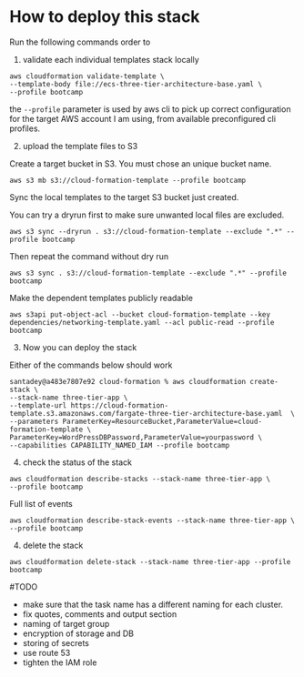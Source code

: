 # How to deploy this stack

Run the following commands order to 


1. validate each individual templates stack locally

```
aws cloudformation validate-template \
--template-body file://ecs-three-tier-architecture-base.yaml \
--profile bootcamp
```

the `--profile` parameter is used by aws cli to pick up correct configuration for the target AWS account I am using, from available preconfigured cli profiles. 


2. upload the template files to S3

Create a target bucket in S3. You must chose an unique bucket name. 

```
aws s3 mb s3://cloud-formation-template --profile bootcamp
```

Sync the local templates to the target S3 bucket just created.

You can try a dryrun first to make sure unwanted local files are excluded. 

```
aws s3 sync --dryrun . s3://cloud-formation-template --exclude ".*" --profile bootcamp
```

Then repeat the command without dry run

```
aws s3 sync . s3://cloud-formation-template --exclude ".*" --profile bootcamp
```

Make the dependent templates publicly readable 
```
aws s3api put-object-acl --bucket cloud-formation-template --key dependencies/networking-template.yaml --acl public-read --profile bootcamp
```

3. Now you can deploy the stack

Either of the commands below should work

```
santadey@a483e7807e92 cloud-formation % aws cloudformation create-stack \
--stack-name three-tier-app \
--template-url https://cloud-formation-template.s3.amazonaws.com/fargate-three-tier-architecture-base.yaml  \
--parameters ParameterKey=ResourceBucket,ParameterValue=cloud-formation-template \
ParameterKey=WordPressDBPassword,ParameterValue=yourpassword \
--capabilities CAPABILITY_NAMED_IAM --profile bootcamp
```


4. check the status of the stack

```
aws cloudformation describe-stacks --stack-name three-tier-app \
--profile bootcamp
```

Full list of events 
```
aws cloudformation describe-stack-events --stack-name three-tier-app \
--profile bootcamp
```

4. delete the stack 

```
aws cloudformation delete-stack --stack-name three-tier-app --profile bootcamp
```



#TODO
* make sure that the task name has a different naming for each cluster. 
* fix quotes, comments and output section
* naming of target group
* encryption of storage and DB 
* storing of secrets 
* use route 53
* tighten the IAM role 
